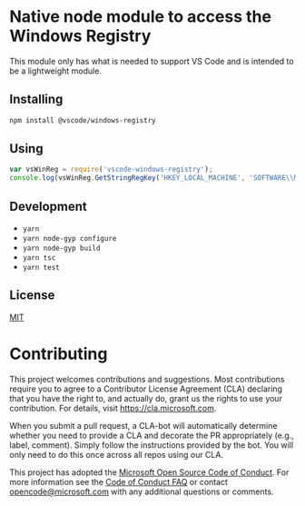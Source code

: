 # Native node module to access the Windows Registry

This module only has what is needed to support VS Code and is intended to be a
lightweight module.

## Installing

```sh
npm install @vscode/windows-registry
```

## Using

```javascript
var vsWinReg = require('vscode-windows-registry');
console.log(vsWinReg.GetStringRegKey('HKEY_LOCAL_MACHINE', 'SOFTWARE\\Microsoft\\Windows\\CurrentVersion', 'ProgramFilesPath');
```

## Development

-   `yarn`
-   `yarn node-gyp configure`
-   `yarn node-gyp build`
-   `yarn tsc`
-   `yarn test`

## License

[MIT](https://github.com/Microsoft/vscode-windows-registry/blob/master/License.txt)

# Contributing

This project welcomes contributions and suggestions. Most contributions require
you to agree to a Contributor License Agreement (CLA) declaring that you have
the right to, and actually do, grant us the rights to use your contribution. For
details, visit https://cla.microsoft.com.

When you submit a pull request, a CLA-bot will automatically determine whether
you need to provide a CLA and decorate the PR appropriately (e.g., label,
comment). Simply follow the instructions provided by the bot. You will only need
to do this once across all repos using our CLA.

This project has adopted the
[Microsoft Open Source Code of Conduct](https://opensource.microsoft.com/codeofconduct/).
For more information see the
[Code of Conduct FAQ](https://opensource.microsoft.com/codeofconduct/faq/) or
contact [opencode@microsoft.com](mailto:opencode@microsoft.com) with any
additional questions or comments.
